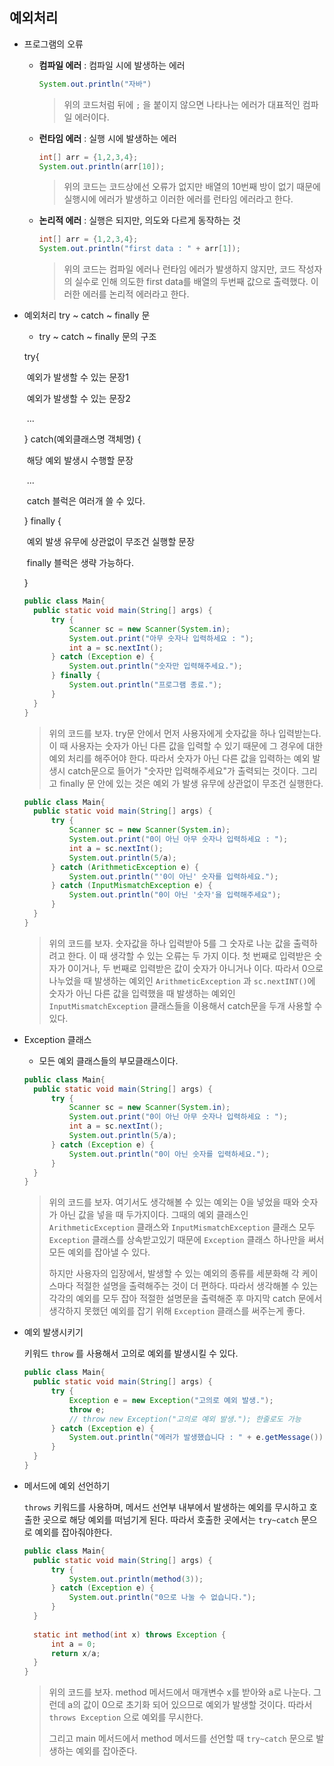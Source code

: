 ## 예외처리

- 프로그램의 오류

  - **컴파일 에러** : 컴파일 시에 발생하는 에러

    ````java
    System.out.println("자바")
    ````

    > 위의 코드처럼 뒤에 `;` 을 붙이지 않으면 나타나는 에러가 대표적인 컴파일 에러이다.

  - **런타임 에러** : 실행 시에 발생하는 에러

    ````java
    int[] arr = {1,2,3,4};
    System.out.println(arr[10]);
    ````

    > 위의 코드는 코드상에선 오류가 없지만 배열의 10번째 방이 없기 때문에 실행시에 에러가 발생하고 이러한 에러를 런타임 에러라고 한다.

  - **논리적 에러**  : 실행은 되지만, 의도와 다르게 동작하는 것

    ````java
    int[] arr = {1,2,3,4};
    System.out.println("first data : " + arr[1]);
    ````

    > 위의 코드는 컴파일 에러나 런타임 에러가 발생하지 않지만, 코드 작성자의 실수로 인해 의도한 first data를 배열의 두번째 값으로 출력했다. 이러한 에러를 논리적 에러라고 한다.

- 예외처리 try ~ catch ~ finally 문

  -  try ~ catch ~ finally 문의 구조

    try{

    ​		예외가 발생할 수 있는 문장1

    ​		예외가 발생할 수 있는 문장2

    ​		...

    } catch(예외클래스명 객체명) {

    ​		해당 예외 발생시 수행할 문장

    ​		...

    ​		catch 블럭은 여러개 쓸 수 있다.

    } finally {

    ​		예외 발생 유무에 상관없이 무조건 실행할 문장

    ​		finally 블럭은 생략 가능하다.

    }

  ````java
  public class Main{
  	public static void main(String[] args) {
  		try {
  			Scanner sc = new Scanner(System.in);
  			System.out.print("아무 숫자나 입력하세요 : ");
  			int a = sc.nextInt();
  		} catch (Exception e) {
  			System.out.println("숫자만 입력해주세요.");
  		} finally {
  			System.out.println("프로그램 종료.");
  		}
  	}
  }
  ````

  > 위의 코드를 보자. try문 안에서 먼저 사용자에게 숫자값을 하나 입력받는다. 이 때 사용자는 숫자가 아닌 다른 값을 입력할 수 있기 때문에 그 경우에 대한 예외 처리를 해주어야 한다. 따라서 숫자가 아닌 다른 값을 입력하는 예외 발생시 catch문으로 들어가 "숫자만 입력해주세요"가 출력되는 것이다. 그리고 finally 문 안에 있는 것은 예외 가 발생 유무에 상관없이 무조건 실행한다.

  ```` java
  public class Main{
  	public static void main(String[] args) {
  		try {
  			Scanner sc = new Scanner(System.in);
  			System.out.print("0이 아닌 아무 숫자나 입력하세요 : ");
  			int a = sc.nextInt();
  			System.out.println(5/a);
  		} catch (ArithmeticException e) {
  			System.out.println("'0이 아닌' 숫자를 입력하세요.");
  		} catch (InputMismatchException e) {
  			System.out.println("0이 아닌 '숫자'을 입력해주세요");
  		}
  	}
  }
  ````

  > 위의 코드를 보자. 숫자값을 하나 입력받아 5를 그 숫자로 나눈 값을 출력하려고 한다. 이 때 생각할 수 있는 오류는 두 가지 이다. 첫 번째로 입력받은 숫자가 0이거나, 두 번째로 입력받은 값이 숫자가 아니거나 이다. 따라서 0으로 나누었을 때 발생하는 예외인 `ArithmeticException` 과 `sc.nextINT()`에 숫자가 아닌 다른 값을 입력했을 때 발생하는 예외인 `InputMismatchException` 클래스들을 이용해서 catch문을 두개 사용할 수 있다.

- Exception 클래스

  - 모든 예외 클래스들의 부모클래스이다. 

  ````java
  public class Main{
  	public static void main(String[] args) {
  		try {
  			Scanner sc = new Scanner(System.in);
  			System.out.print("0이 아닌 아무 숫자나 입력하세요 : ");
  			int a = sc.nextInt();
  			System.out.println(5/a);
  		} catch (Exception e) {
  			System.out.println("0이 아닌 숫자를 입력하세요.");
  		}
  	}
  }
  ````

  > 위의 코드를 보자. 여기서도 생각해볼 수 있는 예외는 0을 넣었을 때와 숫자가 아닌 값을 넣을 때 두가지이다. 그때의 예외 클래스인 `ArithmeticException` 클래스와 `InputMismatchException` 클래스 모두 `Exception` 클래스를 상속받고있기 때문에 `Exception` 클래스 하나만을 써서 모든 예외를 잡아낼 수 있다.
  >
  > 하지만 사용자의 입장에서, 발생할 수 있는 예외의 종류를 세분화해 각 케이스마다 적절한 설명을 출력해주는 것이 더 편하다. 따라서 생각해볼 수 있는 각각의 예외를 모두 잡아 적절한 설명문을 출력해준 후 마지막 catch 문에서 생각하지 못했던 예외를 잡기 위해 `Exception` 클래스를 써주는게 좋다. 

- 예외 발생시키기

  키워드 `throw` 를 사용해서 고의로 예외를 발생시킬 수 있다.

  ````java
  public class Main{
  	public static void main(String[] args) {
  		try {
  			Exception e = new Exception("고의로 예외 발생.");
  			throw e;
  			// throw new Exception("고의로 예외 발생."); 한줄로도 가능
  		} catch (Exception e) {
  			System.out.println("에러가 발생했습니다 : " + e.getMessage());
  		}
  	}
  }
  ````

- 메서드에 예외 선언하기

  `throws` 키워드를 사용하며, 메서드 선언부 내부에서 발생하는 예외를 무시하고 호출한 곳으로 해당 예외를 떠넘기게 된다. 따라서 호출한 곳에서는 `try~catch` 문으로 예외를 잡아줘야한다.

  ````java
  public class Main{
  	public static void main(String[] args) {
  		try {
  			System.out.println(method(3));
  		} catch (Exception e) {
  			System.out.println("0으로 나눌 수 없습니다.");
  		}
  	}
  	
  	static int method(int x) throws Exception {
  		int a = 0;
  		return x/a;
  	}
  }
  ````

  > 위의 코드를 보자. method 메서드에서 매개변수 x를 받아와 a로 나눈다. 그런데 a의 값이 0으로 초기화 되어 있으므로 예외가 발생할 것이다. 따라서 `throws Exception` 으로 예외를 무시한다.
  >
  > 그리고 main 메서드에서 method 메서드를 선언할 때 `try~catch` 문으로 발생하는 예외를 잡아준다.

